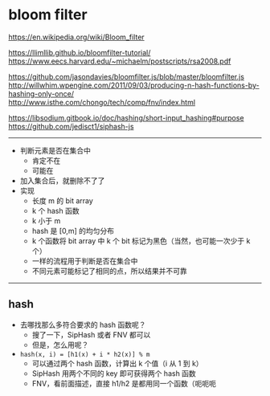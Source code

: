 # bloom filter

https://en.wikipedia.org/wiki/Bloom_filter

https://llimllib.github.io/bloomfilter-tutorial/
https://www.eecs.harvard.edu/~michaelm/postscripts/rsa2008.pdf

https://github.com/jasondavies/bloomfilter.js/blob/master/bloomfilter.js
http://willwhim.wpengine.com/2011/09/03/producing-n-hash-functions-by-hashing-only-once/
http://www.isthe.com/chongo/tech/comp/fnv/index.html

https://libsodium.gitbook.io/doc/hashing/short-input_hashing#purpose
https://github.com/jedisct1/siphash-js

---

- 判断元素是否在集合中
    - 肯定不在
    - 可能在
- 加入集合后，就删除不了了
- 实现
    - 长度 m 的 bit array
    - k 个 hash 函数
    - k 小于 m
    - hash 是 [0,m] 的均匀分布
    - k 个函数将 bit array 中 k 个 bit 标记为黑色（当然，也可能一次少于 k 个）
    - 一样的流程用于判断是否在集合中
    - 不同元素可能标记了相同的点，所以结果并不可靠

---

## hash

- 去哪找那么多符合要求的 hash 函数呢？
    - 搜了一下，SipHash 或者 FNV 都可以
    - 但是，怎么用呢？
- `hash(x, i) = [h1(x) + i * h2(x)] % m`
    - 可以通过两个 hash 函数，计算出 k 个值（i 从 1 到 k）
    - SipHash 用两个不同的 key 即可获得两个 hash 函数
    - FNV，看前面描述，直接 h1/h2 是都用同一个函数（呃呃呃
